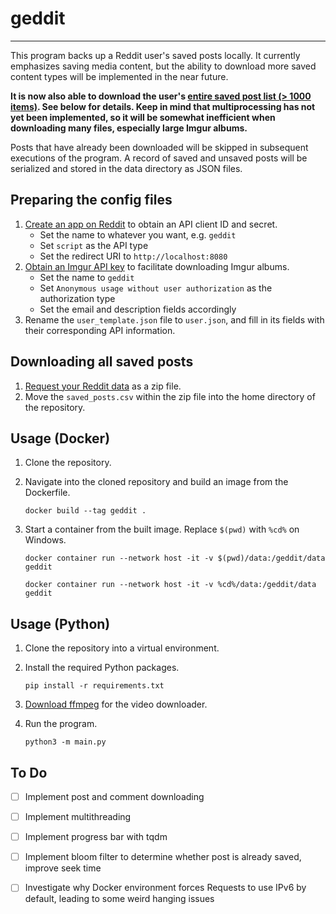 # geddit
---
This program backs up a Reddit user's saved posts locally. It currently emphasizes saving media content, but the ability to download more saved content types will be implemented in the near future.

**It is now also able to download the user's <ins>entire saved post list (> 1000 items)</ins>. See below for details. Keep in mind that multiprocessing has not yet been implemented, so it will be somewhat inefficient when downloading many files, especially large Imgur albums.**

Posts that have already been downloaded will be skipped in subsequent executions of the program. A record of saved and unsaved posts will be serialized and stored in the data directory as JSON files.

## Preparing the config files
1. [Create an app on Reddit](https://www.reddit.com/prefs/apps) to obtain an API client ID and secret.
    - Set the name to whatever you want, e.g. `geddit`
    - Set `script` as the API type
    - Set the redirect URI to `http://localhost:8080`
2. [Obtain an Imgur API key](https://api.imgur.com/oauth2/addclient) to facilitate downloading Imgur albums.
    - Set the name to `geddit`
    - Set `Anonymous usage without user authorization` as the authorization type
    - Set the email and description fields accordingly
3. Rename the `user_template.json` file to `user.json`, and fill in its fields with their corresponding API information.

## Downloading all saved posts
1. [Request your Reddit data](https://www.reddit.com/settings/data-request) as a zip file.
2. Move the `saved_posts.csv` within the zip file into the home directory of the repository.

## Usage (Docker)
1. Clone the repository.
2. Navigate into the cloned repository and build an image from the Dockerfile.

    ```
    docker build --tag geddit .
    ```

3. Start a container from the built image. Replace `$(pwd)` with `%cd%` on Windows.

    ```
    docker container run --network host -it -v $(pwd)/data:/geddit/data geddit

    docker container run --network host -it -v %cd%/data:/geddit/data geddit
    ```

## Usage (Python)
1. Clone the repository into a virtual environment.
2. Install the required Python packages.

    ```
    pip install -r requirements.txt
    ```

3. [Download ffmpeg](https://ffmpeg.org/download.html) for the video downloader.
4. Run the program.

    ```
    python3 -m main.py
    ```

## To Do
- [ ] Implement post and comment downloading
- [ ] Implement multithreading
- [ ] Implement progress bar with tqdm
- [ ] Implement bloom filter to determine whether post is already saved, improve seek time

- [ ] Investigate why Docker environment forces Requests to use IPv6 by default, leading to some weird hanging issues
